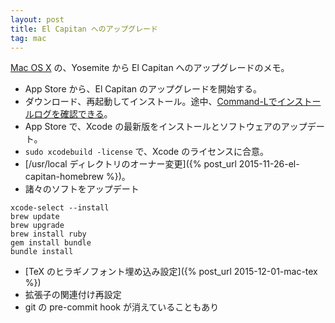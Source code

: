 ```yaml
---
layout: post
title: El Capitan へのアップグレード
tag: mac
---
```

[Mac OS X](http://www.apple.com/jp/osx/) の、Yosemite から El Capitan へのアップグレードのメモ。

* App Store から、El Capitan のアップグレードを開始する。
* ダウンロード、再起動してインストール。途中、[Command-Lでインストールログを確認できる](http://www.softantenna.com/wp/mac/yosemite-upgrade-tips-for-homebrew/)。
* App Store で、Xcode の最新版をインストールとソフトウェアのアップデート。
* ```sudo xcodebuild -license``` で、Xcode のライセンスに合意。
* [/usr/local ディレクトリのオーナー変更]({% post_url 2015-11-26-el-capitan-homebrew %})。
* 諸々のソフトをアップデート

~~~
xcode-select --install
brew update
brew upgrade
brew install ruby
gem install bundle
bundle install
~~~

* [TeX のヒラギノフォント埋め込み設定]({% post_url 2015-12-01-mac-tex %})
* 拡張子の関連付け再設定
* git の pre-commit hook が消えていることもあり

